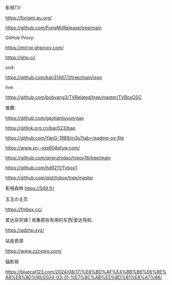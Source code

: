 影視TV:

https://fongmi.eu.org/

https://github.com/FongMi/Release/tree/main

GitHub Proxy:

https://mirror.ghproxy.com/

https://ghp.ci/

vod:

https://github.com/kan31467/1/tree/main/json

live:

https://github.com/bobyang3/TVRelated/tree/master/TVBoxOSC

推薦:

https://github.com/gaotianliuyun/gao

https://gitlink.org.cn/bao523/bao

https://github.com/YanG-1989/m3u?tab=readme-ov-file

https://www.xn--sss604efuw.com/

https://github.com/qirenzhidao/tvbox18/tree/main

https://github.com/hd9211/Tvbox1

https://github.com/qist/tvbox/tree/master

影視森林 https://549.fr/

玉玉の主页

https://fmbox.cc/

爱达杂货铺 | 收集那些有用的东西|爱达导航:

https://adzhp.xyz/

站長資源

https://www.zzzypro.com/

貓影視

https://bluecat123.com/2024/08/17/%E8%BD%AF%E4%BB%B6%E6%8E%A8%E8%8D%90/2024-03-31-%E7%8C%AB%E5%BD%B1%E8%A7%86/
